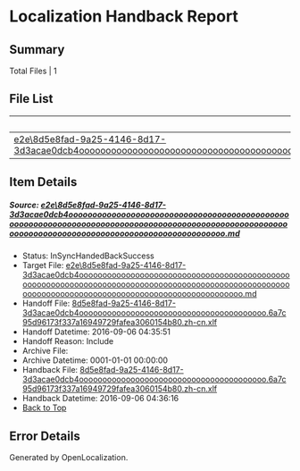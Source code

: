 # <a name='report-top'></a> Localization Handback Report

## Summary
 Total Files | 1

## File List
 Source File | Status | Details 
 ----------- | ------ | ------- 
 [e2e\8d5e8fad-9a25-4146-8d17-3d3acae0dcb4ooooooooooooooooooooooooooooooooooooooooooooooooooooooooooooooooooooooooooooooooooooooooooooooooooooooooooooooooooooooooooooooooooooooooooooooooooooo.md](https://github.com/OpenLocalizationTestOrg/ol-test0/blob/1eb986d012ce1348fdc081f4589a397e1f7cebd2/e2e/8d5e8fad-9a25-4146-8d17-3d3acae0dcb4ooooooooooooooooooooooooooooooooooooooooooooooooooooooooooooooooooooooooooooooooooooooooooooooooooooooooooooooooooooooooooooooooooooooooooooooooooooo.md) | InSyncHandedBackSuccess | [Details](#286e40c98998d0eac651f40954d41d2c57eebe6b1)

## Item Details
##### <a name='286e40c98998d0eac651f40954d41d2c57eebe6b1'></a> Source: [e2e\8d5e8fad-9a25-4146-8d17-3d3acae0dcb4ooooooooooooooooooooooooooooooooooooooooooooooooooooooooooooooooooooooooooooooooooooooooooooooooooooooooooooooooooooooooooooooooooooooooooooooooooooo.md](https://github.com/OpenLocalizationTestOrg/ol-test0/blob/1eb986d012ce1348fdc081f4589a397e1f7cebd2/e2e/8d5e8fad-9a25-4146-8d17-3d3acae0dcb4ooooooooooooooooooooooooooooooooooooooooooooooooooooooooooooooooooooooooooooooooooooooooooooooooooooooooooooooooooooooooooooooooooooooooooooooooooooo.md)
* Status: InSyncHandedBackSuccess
* Target File: [e2e\8d5e8fad-9a25-4146-8d17-3d3acae0dcb4ooooooooooooooooooooooooooooooooooooooooooooooooooooooooooooooooooooooooooooooooooooooooooooooooooooooooooooooooooooooooooooooooooooooooooooooooooooo.md](https://github.com/OpenLocalizationTestOrg/ol-test0-zhcn/blob/80c4341254c0ffe911becb6c8cc0816f2e0b9555/e2e/8d5e8fad-9a25-4146-8d17-3d3acae0dcb4ooooooooooooooooooooooooooooooooooooooooooooooooooooooooooooooooooooooooooooooooooooooooooooooooooooooooooooooooooooooooooooooooooooooooooooooooooooo.md)
* Handoff File: [8d5e8fad-9a25-4146-8d17-3d3acae0dcb4oooooooooooooooooooooooooooooooooooooooo.6a7c95d96173f337a16949729fafea3060154b80.zh-cn.xlf](https://github.com/OpenLocalizationTestOrg/ol-test0-handoff/blob/87034eb24f03c98ad5a188a78a96746776fbcc5f/ol-handoff/OpenLocalizationTestOrg/ol-test0-zhcn/ci/ht/8d5e8fad-9a25-4146-8d17-3d3acae0dcb4oooooooooooooooooooooooooooooooooooooooo.6a7c95d96173f337a16949729fafea3060154b80.zh-cn.xlf)
* Handoff Datetime: 2016-09-06 04:35:51
* Handoff Reason: Include
* Archive File: 
* Archive Datetime: 0001-01-01 00:00:00
* Handback File: [8d5e8fad-9a25-4146-8d17-3d3acae0dcb4oooooooooooooooooooooooooooooooooooooooo.6a7c95d96173f337a16949729fafea3060154b80.zh-cn.xlf](https://github.com/OpenLocalizationTestOrg/ol-test0-handback/blob/b37e88f7ff8c952764498c1ffa8917ad39bc9bdd/ol-handback/OpenLocalizationTestOrg/ol-test0-zhcn/ci/ht/8d5e8fad-9a25-4146-8d17-3d3acae0dcb4oooooooooooooooooooooooooooooooooooooooo.6a7c95d96173f337a16949729fafea3060154b80.zh-cn.xlf)
* Handback Datetime: 2016-09-06 04:36:16
* [Back to Top](#report-top)


## Error Details

Generated by OpenLocalization.
